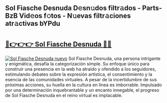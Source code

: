 ## Sol Fiasche Desnuda D𝚎sn𝚞dos filtr𝚊dos - Parts-BzB Vid𝚎os f𝚘tos - N𝚞evas filtr𝚊ciones atr𝚊ctivas bYPdu

# <h2><a href="http://mb2y6qo.tromn.icu/?c=Sol+Fiasche+Desnuda">🔗👉👉👉 Sol Fiasche Desnuda 🔗🔗</a></h2>

[![Sol Fiasche Desnuda nuevo](https://i.imgur.com/pEAQMta.gif)](http://mb2y6qo.tromn.icu/?c=Sol+Fiasche+Desnuda)
Sol Fiasche Desnuda, una persona intrigante y enigmática, desafía la categorización simple. Su enfoque único para construir una presencia en la web ha atraído y ofendido a los seguidores, estimulando debates sobre la expresión artística, el consentimiento y la esencia de las comunidades virtuales. A pesar de la incertidumbre de sus próximas acciones, su huella en la cultura en línea es imborrable. Impulsado por una determinación inquebrantable y un encanto innegable, el progreso de Sol Fiasche Desnuda en el reino virtual es implacable.
